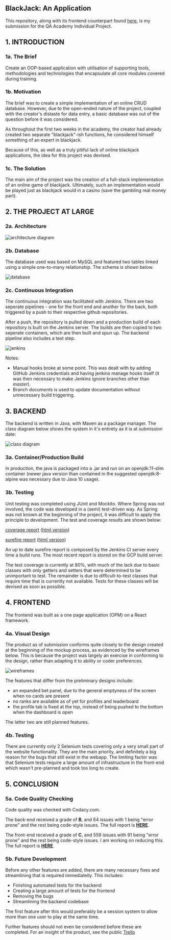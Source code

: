 ## BlackJack: An Application
This repository, along with its frontend counterpart found [here](https://github.com/Arcero1/blackjack-frontend),
is my submission for the QA Academy Individual Project.

## 1. INTRODUCTION
### 1a. The Brief
Create an OOP-based application with utilisation of supporting tools, methodologies and technologies that encapsulate all core modules covered during training.

### 1b. Motivation
The brief was to create a simple implementation of an online CRUD database. 
However, due to the open-ended nature of the project, coupled with 
the creator's distaste for data entry, a basic database was out of the question
before it was considered.
 
As throughout the first two weeks in the academy,
the creator had already created two separate "blackjack"-ish functions,
he considered himself something of an expert in blackjack.

Because of this, as well as a truly pitiful lack of online blackjack applications, 
the idea for this project was devised.

### 1c. The Solution
The main aim of the project was the creation of a full-stack implementation of an online game of blackjack.
Ultimately, such an implementation would be played just as blackjack would in a casino (save the gambling real money part).

## 2. THE PROJECT AT LARGE
### 2a. Architecture
![architecture diagram](docs/architecture.png)

### 2b. Database
The database used was based on MySQL and featured two tables linked using a simple one-to-many relationship. The schema is shown below.

![database](docs/database.png)

### 2c. Continuous Integration
The continuous integration was facilitated with Jenkins.
There are two seperate pipelines - one for the front end and another for the back, both triggered by a push to their respective github repositories.

After a push, the repository is pulled down and a production build of each repository is built on the Jenkins server. The builds are then copied to two seperate containers, which are then built and spun up. The backend pipeline also includes a test step.

![jenkins](docs/jenkins.png)

Notes:
* Manual hooks broke at some point. This was dealt with by adding GitHub Jenkins credentials and having jenkins manage hooks itself (it was then necessary to make Jenkins ignore branches other than *master*).
* Branch *documents* is used to update documentation without unnecessary build triggering.

## 3. BACKEND
The backend is written in Java, with Maven as a package manager. The class diagram below shows the system in it's entirety as it is at submission date:

![class diagram](docs/classdiagram.png)

### 3a. Container/Production Build
In production, the java is packaged into a .jar and run on an openjdk:11-slim container (newer java version than contained in the suggested openjdk:8-alpine was necessary due to Java 10 usage).

### 3b. Testing
Unit testing was completed using JUnit and Mockito. Where Spring was not involved, the code was developed in a (semi) test-driven way. As Spring was not known at the beginning of the project, it was difficult to apply the principle to development. The test and coverage results are shown below:

[coverage report](docs/reports/coverage/coverage-report.md)
([html version](docs/reports/coverage/coverage-report.html))

[surefire report](docs/reports/surefire/surefire-report.md)
([html version](docs/reports/surefire/surefire-report.html))

An up to date surefire report is composed by the Jenkins CI server every time a build runs. The most recent report is stored on the GCP build server.

The test coverage is currently at 80%, with much of the lack due to basic classes with only getters and setters that were determined to be unimportant to test. The remainder is due to difficult-to-test classes that require time that is currently not available. Tests for these classes will be devised as soon as possible.

## 4. FRONTEND
The frontend was built as a one page application (OPM) on a React framework.

### 4a. Visual Design
The product as of submission conforms quite closely to the design created at the beginning of the mockup process,
as evidenced by the wireframes below. This is because the project was largely an exercise in conforming to the design,
rather than adapting it to ability or coder preferences.

![wireframes](docs/wireframes.png)

The features that differ from the preliminary designs include:
  * an expanded bet panel, due to the general emptyness of the screen when no cards are present
  * no ranks are available as of yet for profiles and leaderboard
  * the profile tab is fixed at the top, instead of being pushed to the bottom when the dashboard is open

The latter two are still planned features.

### 4b. Testing
There are currently only 2 Selenium tests covering only a very small part of the website functionality. They are the main priority, and definitely a big reason for the bugs that still exist in the webapp. The limiting factor was that Selenium tests require a large amount of infrastructure in the front-end which wasn't pre-planned and took too long to create.

## 5. CONCLUSION

### 5a. Code Quality Checking
Code quality was checked with Codacy.com. 

The back-end received a grade of **B**, and 64 issues with 1 being "error prone" and the rest being code-style issues. The full report is **[HERE](https://app.codacy.com/manual/Arcero1/blackjack-backend/dashboard?bid=14210518)**.

The front-end received a grade of **C**, and 559 issues with 91 being "error prone" and the rest being code-style issues. I am working on reducing this. The full report is **[HERE](https://app.codacy.com/manual/Arcero1/blackjack-frontend/dashboard?bid=14210519)**.

### 5b. Future Development
Before any other features are added, there are many necessary fixes and streamlining that is required immediatelly. This includes:
  * Finishing automated tests for the backend
  * Creating a large amount of tests for the frontend
  * Removing the bugs 
  * Streamlining the backend codebase

The first feature after this would preferably be a session system to allow more than one user to play at the same time.

Further features should not even be considered before these are completed. For an insight of the product, see the public [Trello](https://trello.com/b/x7tRWfsQ/blackjack)
